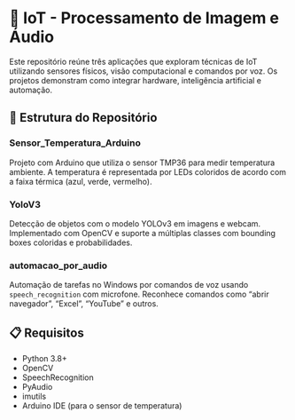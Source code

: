 # 📡 IoT - Processamento de Imagem e Áudio

Este repositório reúne três aplicações que exploram técnicas de IoT utilizando sensores físicos, visão computacional e comandos por voz. Os projetos demonstram como integrar hardware, inteligência artificial e automação.

## 🔧 Estrutura do Repositório

###  Sensor_Temperatura_Arduino
Projeto com Arduino que utiliza o sensor TMP36 para medir temperatura ambiente. A temperatura é representada por LEDs coloridos de acordo com a faixa térmica (azul, verde, vermelho).

###  YoloV3
Detecção de objetos com o modelo YOLOv3 em imagens e webcam. Implementado com OpenCV e suporte a múltiplas classes com bounding boxes coloridas e probabilidades.

###  automacao_por_audio
Automação de tarefas no Windows por comandos de voz usando `speech_recognition` com microfone. Reconhece comandos como “abrir navegador”, “Excel”, “YouTube” e outros.

## 📋 Requisitos

- Python 3.8+
- OpenCV
- SpeechRecognition
- PyAudio
- imutils
- Arduino IDE (para o sensor de temperatura)
